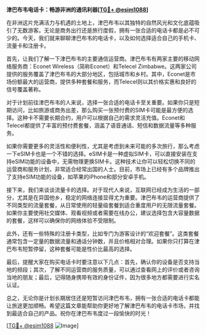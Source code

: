 **津巴布韦电话卡：畅游非洲的通讯利器[[TG💪+ @esim1088](https://t.me/s/esim1088)]**

在非洲这片充满活力与机遇的土地上，津巴布韦以其独特的自然风光和文化底蕴吸引了无数游客。无论是商务出行还是旅行度假，拥有一张合适的电话卡都是必不可少的。今天，我们就来聊聊津巴布韦的电话卡，以及如何选择适合自己的手机卡、流量卡和注册卡。

首先，让我们了解一下津巴布韦的主要通信运营商。津巴布韦有两家主要的移动网络服务商：Econet Wireless（简称Econet）和Telecel Zimbabwe。这两家公司提供的服务覆盖了津巴布韦的大部分地区，包括城市和乡村。其中，Econet是市场份额最大的运营商，提供多种套餐和服务，而Telecel则以其价格实惠和良好的信号覆盖著称。

对于计划前往津巴布韦的人来说，选择一张合适的电话卡至关重要。如果你只是短期访问，比如旅游或商务出差，那么购买一张预付费的SIM卡可能是最方便的选择。这种卡不需要长期合约，用户可以根据自己的需求灵活充值。Econet和Telecel都提供了丰富的预付费套餐，涵盖了语音通话、短信和数据流量等多种服务。

如果你需要更多的灵活性和便利性，尤其是考虑到未来可能的多次旅行，那么考虑一下eSIM卡也是一个不错的选择。eSIM卡是一种虚拟SIM卡，可以直接安装在支持eSIM功能的设备中，无需物理更换SIM卡。这种技术让你可以轻松切换不同的运营商和服务计划，非常适合经常出国的人士。目前，市场上已经有多个品牌推出了支持eSIM功能的设备，如苹果的iPhone和部分安卓手机。

接下来，我们来谈谈流量卡的选择。对于现代人来说，互联网已经成为生活的一部分，尤其是在异国他乡，稳定的网络连接显得尤为重要。津巴布韦的运营商提供了不同类型的流量套餐，从日常使用的轻量级套餐到适合重度用户的无限流量套餐。如果你主要使用社交媒体、观看视频或者需要在线办公，建议选择包含大容量数据的套餐，这样可以确保你的网络体验不受限制。

此外，还有一些特殊的注册卡类型，比如专门为游客设计的“欢迎套餐”。这类套餐通常包含一定量的数据流量和通话分钟数，并且价格相对合理。如果你只打算在津巴布韦短暂停留，这种套餐可能是性价比最高的选择。

最后，提醒大家在购买电话卡时要注意以下几点：首先，确认你的设备是否支持当地的频段；其次，了解不同运营商的服务质量，可以通过查看网上的评价或者咨询当地的朋友；最后，记得随身携带有效的身份证件，因为很多地方都需要进行实名认证。

总之，无论你是计划长期居住还是短暂访问津巴布韦，拥有一张合适的电话卡都能让旅途更加顺畅。希望这篇文章能帮助你更好地了解津巴布韦的电话卡市场，并找到最适合自己的产品。祝你在津巴布韦度过一段愉快的时光！

[[TG💪+ @esim1088](https://t.me/s/esim1088) ![Image](https://i.postimg.cc/4NQfJmqS/Snipaste-2025-05-13-00-14-12.png)]